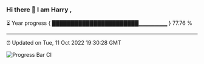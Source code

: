 ### Hi there 👋 I am Harry , 

⏳ Year progress { ███████████████████████▁▁▁▁▁▁▁ } 77.76 %

---

⏰ Updated on Tue, 11 Oct 2022 19:30:28 GMT

![Progress Bar CI](https://github.com/duykhang68/duykhang68/workflows/Progress%20Bar%20CI/badge.svg)
